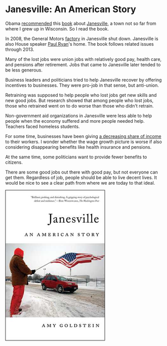 # Janesville: An American Story

Obama [recommended](https://www.facebook.com/barackobama/posts/10155532677446749) this [book](https://www.amazon.com/Janesville-American-Story-Amy-Goldstein/dp/1501102230) about [Janesville](https://en.wikipedia.org/wiki/Janesville,_Wisconsin), a town not so far from where I grew up in Wisconsin. So I read the book.

In 2008, the General Motors [factory](https://en.wikipedia.org/wiki/Janesville_Assembly_Plant) in Janesville shut down. Janesville is also House speaker [Paul Ryan](https://en.wikipedia.org/wiki/Paul_Ryan)'s home. The book follows related issues through 2013.

Many of the lost jobs were union jobs with relatively good pay, health care, and pensions after retirement. Jobs that came to Janesville later tended to be less generous.

Business leaders and politicians tried to help Janesville recover by offering incentives to businesses. They were pro-job in that sense, but anti-union.

Retraining was supposed to help people who lost jobs get new skills and new good jobs. But research showed that among people who lost jobs, those who retrained went on to do worse than those who didn't retrain.

Non-government aid organizations in Janesville were less able to help people when the economy suffered and more people needed help. Teachers faced homeless students.

For some time, businesses have been giving [a decreasing share of income](https://www.brookings.edu/research/thirteen-facts-about-wage-growth/) to their workers. I wonder whether the wage growth picture is worse if also considering disappearing benefits like health insurance and pensions.

At the same time, some politicians want to provide fewer benefits to citizens.

There are some good jobs out there with good pay, but not everyone can get them. Regardless of job, people should be able to live decent lives. It would be nice to see a clear path from where we are today to that ideal.

![Janesville cover](janesville_cover.jpg)

